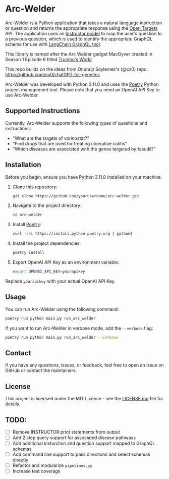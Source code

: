 # Arc-Welder

Arc-Welder is a Python application that takes a natural language instruction or question and returns the appropriate response using the [Open Targets](https://www.opentargets.org/) API. The application uses an [Instructor model](https://instructor-embedding.github.io/) to map the user's question to a previous question, which is used to identify the appropriate GraphQL schema for use with [LangChain GraphQL tool](https://python.langchain.com/docs/modules/agents/tools/integrations/graphql).

This library is named after the Arc Welder gadget MacGyver created in Season 1 Episode 6 titled [Trumbo's World](https://www.imdb.com/title/tt0638810/)

This repo builds on the ideas from Onuralp Soylemez's (@cx0) repo: https://github.com/cx0/chatGPT-for-genetics

Arc-Welder was developed with Python 3.11.0 and uses the [Poetry](https://python-poetry.org/) Python project management tool. Please note that you need an OpenAI API Key to use Arc-Welder.

## Supported Instructions

Currently, Arc-Welder supports the following types of questions and instructions:

- "What are the targets of vorinostat?"
- "Find drugs that are used for treating ulcerative colitis"
- "Which diseases are associated with the genes targeted by fasudil?"

## Installation

Before you begin, ensure you have Python 3.11.0 installed on your machine.

1. Clone this repository:

   ```bash
   git clone https://github.com/yourusername/arc-welder.git
   ```

2. Navigate to the project directory:

   ```bash
   cd arc-welder
   ```

3. Install [Poetry](https://python-poetry.org/docs/):

   ```bash
   curl -sSL https://install.python-poetry.org | python3 -
   ```

4. Install the project dependencies:

   ```bash
   poetry install
   ```

5. Export OpenAI API Key as an environment variable:

   ```bash
   export OPENAI_API_KEY=yourapikey
   ```

Replace `yourapikey` with your actual OpenAI API Key.

## Usage

You can run Arc-Welder using the following command:

```bash
poetry run python main.py run_arc_welder
```

If you want to run Arc-Welder in verbose mode, add the `--verbose` flag:

```bash
poetry run python main.py run_arc_welder --verbose
```

## Contact

If you have any questions, issues, or feedback, feel free to open an issue on GitHub or contact the maintainers.

## License

This project is licensed under the MIT License - see the [LICENSE.md](LICENSE.md) file for details.

## TODO:
- [ ] Remove INSTRUCTOR print statements from output
- [ ] Add 2 step query support for associated disease pathways
- [ ] Add additional insturction and question support mapped to GraphQL schemas
- [ ] Add command line support to pass directions and select schemas directly
- [ ] Refactor and modularize `pipelines.py`
- [ ] Increase test coverage
